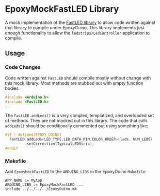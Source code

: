 # EpoxyMockFastLED Library

A mock implementation of the [FastLED
library](https://github.com/FastLED/FastLED) to allow code written against that
library to compile under EpoxyDuino. This library implements just enough
functionality to allow the `ledstrips/LedController` application to compile.

## Usage

### Code Changes

Code written against `FastLED` should compile mostly without change with this
mock library. Most methods are stubbed out with empty function bodies.

```C++
#include <Arduino.h>
#include <FastLED.h>
...
```

The `FastLED.addLeds()` is a very complex, templatized, and overloaded set
of methods. They are not mocked out in this library. The code that calls
`addLeds()` should be conditionally commented out using something like:

```C++
#if ! defined(EPOXY_DUINO)
  FastLED.addLeds<LED_TYPE,LED_DATA_PIN,COLOR_ORDER>(leds, NUM_LEDS)
         .setCorrection(TypicalLEDStrip);
#endif
```

### Makefile

Add `EpoxyMockFastLED` to the `ARDUINO_LIBS` in the EpoxyDuino `Makefile`:

```make
APP_NAME := MyApp
ARDUINO_LIBS := EpoxyMockFastLED ...
include ../../../../EpoxyDuino.mk
```

